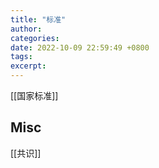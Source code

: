 ```yaml
---
title: "标准"
author: 
categories: 
date: 2022-10-09 22:59:49 +0800
tags: 
excerpt: 
---
```






[[国家标准]]





## Misc

[[共识]]


